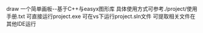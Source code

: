 draw
一个简单画板--基于C++与easyx图形库
具体使用方式可参考./project/使用手册.txt
可直接运行project.exe
可在vs下运行project.sln文件
可提取相关文件在其他IDE运行
